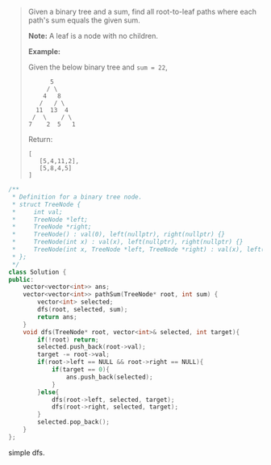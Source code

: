 > Given a binary tree and a sum, find all root-to-leaf paths where each path's sum equals the given sum.
>
> **Note:** A leaf is a node with no children.
>
> **Example:**
>
> Given the below binary tree and `sum = 22`,
>
> ```
>       5
>      / \
>     4   8
>    /   / \
>   11  13  4
>  /  \    / \
> 7    2  5   1
> ```
>
> Return:
>
> ```
> [
>    [5,4,11,2],
>    [5,8,4,5]
> ]
> ```



```cpp
/**
 * Definition for a binary tree node.
 * struct TreeNode {
 *     int val;
 *     TreeNode *left;
 *     TreeNode *right;
 *     TreeNode() : val(0), left(nullptr), right(nullptr) {}
 *     TreeNode(int x) : val(x), left(nullptr), right(nullptr) {}
 *     TreeNode(int x, TreeNode *left, TreeNode *right) : val(x), left(left), right(right) {}
 * };
 */
class Solution {
public:
    vector<vector<int>> ans;
    vector<vector<int>> pathSum(TreeNode* root, int sum) {
        vector<int> selected;
        dfs(root, selected, sum);
        return ans;
    }
    void dfs(TreeNode* root, vector<int>& selected, int target){
        if(!root) return;
        selected.push_back(root->val);
        target -= root->val;
        if(root->left == NULL && root->right == NULL){
            if(target == 0){
                ans.push_back(selected);
            }
        }else{
            dfs(root->left, selected, target);
            dfs(root->right, selected, target);
        }
        selected.pop_back();
    }
};
```

simple dfs.